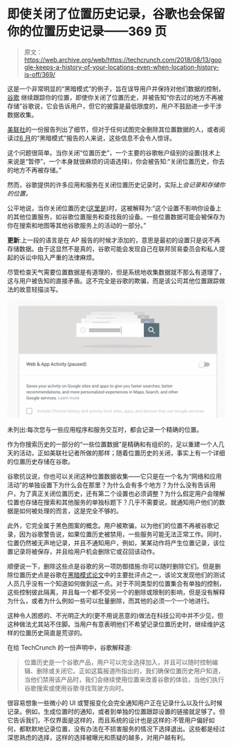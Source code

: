 # 即使关闭了位置历史记录，谷歌也会保留你的位置历史记录——369 页

> 原文：<https://web.archive.org/web/https://techcrunch.com/2018/08/13/google-keeps-a-history-of-your-locations-even-when-location-history-is-off/369/>

这是一个非常明显的“黑暗模式”的例子，旨在误导用户并保持对他们数据的控制，[谷歌](https://web.archive.org/web/20200130141706/https://crunchbase.com/organization/google) 继续跟踪你的位置，即使你关闭了位置历史，并被告知“你去过的地方不再被存储”谷歌说，它会告诉用户，但它的披露是最低限度的，用户不鼓励进一步干涉数据收集。

[美联社](https://web.archive.org/web/20200130141706/https://www.apnews.com/828aefab64d4411bac257a07c1af0ecb/AP-Exclusive:-Google-tracks-your-movements,-like-it-or-not)的一份报告列出了细节，但对于任何试图完全删除其位置数据的人，或者阅读过[6 月](https://web.archive.org/web/20200130141706/https://techcrunch.com/2018/06/27/study-calls-out-dark-patterns-in-facebook-and-google-that-push-users-towards-less-privacy/)的“黑暗模式”报告的人来说，这些信息不会令人惊讶。

这个问题很简单。当你关闭“位置历史”，一个主要的谷歌帐户级别的设置(技术上来说是“暂停”，一个本身就很麻烦的词语选择)，你会被告知:“关闭位置历史，你去的地方不再被存储。”

然而，谷歌提供的许多应用和服务在关闭位置历史记录时，实际上*会记录和存储你的位置。*

公平地说，当你关闭位置历史([这里是](https://web.archive.org/web/20200130141706/https://myaccount.google.com/activitycontrols))时，这被解释为:“这个设置不影响你设备上的其他位置服务，如谷歌位置服务和查找我的设备。一些位置数据可能会被保存为你在搜索和地图等其他谷歌服务上的活动的一部分。”

**更新**:上一段的语言是在 AP 报告的时候才添加的，意思是最初的设置只是说不再存储数据。由于这显然不是真的，谷歌可能会发现自己在联邦贸易委员会和私人提起的诉讼中陷入严重的法律麻烦。

尽管检查天气需要位置数据是有道理的，但是系统地收集数据就不那么有道理了，这与用户被告知的直接矛盾。这不完全是谷歌的欺骗，而是该公司其他位置跟踪做法的故意轻描淡写。

![](img/0a435c532f2c7c8eb605b00567fc68bd.png)

未列出:每次您与一些应用程序和服务交互时，都会记录一个精确的位置。

作为你搜索历史的一部分的“一些位置数据”是精确和有组织的，足以重建一个人几天的活动，正如美联社记者所做的那样；随着位置历史的关闭，事实上有一个详细的位置历史存储在谷歌。

谷歌抗议说，你也可以关闭这种位置数据收集——它只是在一个名为“网络和应用活动”的单独设置下为什么会在那里？为什么会有多个地方？为什么没有告诉用户，为了真正关闭位置历史，还有第二个设置也必须调整？为什么假定用户会理解位置也存储在搜索和其他服务的单独标题下？几乎不需要说，就通知用户他们的数据是如何被处理的而言，这是完全不够的。

此外，它完全属于黑色图案的概念。用户被欺骗，以为他们的位置不再被谷歌记录，因为谷歌警告说，如果位置历史被禁用，一些服务可能无法正常工作。同时，位置仍然被无声地记录，并且不通知用户，例如，某某动作将产生位置记录，该位置记录将被保存，并且给用户机会删除它或召回该动作。

顺便说一下，删除这些点是谷歌的另一项防御措施:你可以随时删除它们。但是删除位置历史点是谷歌在[黑暗模式论文](https://web.archive.org/web/20200130141706/https://techcrunch.com/2018/06/27/study-calls-out-dark-patterns-in-facebook-and-google-that-push-users-towards-less-privacy/)中的主要批评点之一，该论文发现他们的测试人员几乎没有一个知道如何做到这一点。对于不同类型的位置集合有单独的控制，这些控制彼此隔离，并且每一个都不受另一个的删除或限制的影响，但是没有解释为什么，或者为什么例如一些可以批量删除，而其他的必须一个一个地进行。

这种令人困惑的、不光明正大的(更不用说恶意的)做法在科技公司中并不少见，但这种做法尤其站不住脚。当用户有意表明他们不希望记录位置历史时，继续维护这样的位置历史简直是荒谬的。

在给 TechCrunch 的一份声明中，谷歌解释道:

> 位置历史是一个谷歌产品，用户可以完全选择加入，并且可以随时控制编辑、删除或关闭它。正如这篇报道所指出的，我们确保位置历史用户知道，当他们禁用该产品时，我们会继续使用位置来改善谷歌的体验，当他们执行谷歌搜索或使用谷歌寻找驾驶方向时。

很容易想象一些微小的 UI 或警报变化会完全通知用户正在记录什么以及什么时候记录。例如，生成位置时的通知，或者到单独的位置跟踪设置的链接就足够了。但它告诉我们，不仅界面是这样的，而且系统的设计也是这样的:不管用户偏好如何，都默默地记录位置，没有办法在不损害服务的情况下选择退出。这些都是经过深思熟虑的选择，这样的选择被曝光和质疑的越多，对用户越有利。